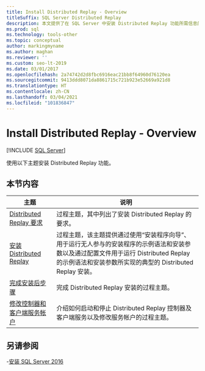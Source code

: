 ```yaml
---
title: Install Distributed Replay - Overview
titleSuffix: SQL Server Distributed Replay
description: 本文提供了在 SQL Server 中安装 Distributed Replay 功能所需信息的链接。
ms.prod: sql
ms.technology: tools-other
ms.topic: conceptual
author: markingmyname
ms.author: maghan
ms.reviewer: ''
ms.custom: seo-lt-2019
ms.date: 03/01/2017
ms.openlocfilehash: 2a74742d2d8fbc6916eac21bb8f64960d76120ea
ms.sourcegitcommit: 9413ddd8071da8861715c721b923e52669a921d8
ms.translationtype: HT
ms.contentlocale: zh-CN
ms.lasthandoff: 03/04/2021
ms.locfileid: "101836847"
---
```

# <a name="install-distributed-replay---overview"></a>Install Distributed Replay - Overview

 [!INCLUDE [SQL Server](../../includes/applies-to-version/sqlserver.md)]

使用以下主题安装 Distributed Replay 功能。  
  
## <a name="in-this-section"></a>本节内容  
  
|主题|说明|  
|-----------|-----------------|  
|[Distributed Replay 要求](../../tools/distributed-replay/distributed-replay-requirements.md)|过程主题，其中列出了安装 Distributed Replay 的要求。|  
|[安装 Distributed Replay](../../tools/distributed-replay/install-distributed-replay.md)|过程主题，该主题提供通过使用“安装程序向导”、用于运行无人参与的安装程序的示例语法和安装参数以及通过配置文件用于运行 Distributed Replay 的示例语法和安装参数所实现的典型的 Distributed Replay 安装。|  
|[完成安装后步骤](../../tools/distributed-replay/complete-the-post-installation-steps.md)|完成 Distributed Replay 安装的过程主题。|  
|[修改控制器和客户端服务帐户](../../tools/distributed-replay/modify-the-controller-and-client-services-accounts.md)|介绍如何启动和停止 Distributed Replay 控制器及客户端服务以及修改服务帐户的过程主题。|  
  
## <a name="see-also"></a>另请参阅

-[安装 SQL Server 2016](../../database-engine/install-windows/install-sql-server.md)